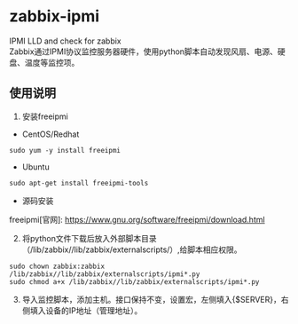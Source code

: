 # zabbix-ipmi

IPMI LLD and check for zabbix  
Zabbix通过IPMI协议监控服务器硬件，使用python脚本自动发现风扇、电源、硬盘、温度等监控项。

## 使用说明

1. 安装freeipmi

+ CentOS/Redhat

```shell
sudo yum -y install freeipmi
```

+ Ubuntu

```shell
sudo apt-get install freeipmi-tools
```

+ 源码安装

freeipmi[官网]: https://www.gnu.org/software/freeipmi/download.html

2. 将python文件下载后放入外部脚本目录（/lib/zabbix//lib/zabbix/externalscripts/）,给脚本相应权限。

```shell
sudo chown zabbix:zabbix /lib/zabbix//lib/zabbix/externalscripts/ipmi*.py
sudo chmod a+x /lib/zabbix//lib/zabbix/externalscripts/ipmi*.py
```

3. 导入监控脚本，添加主机。接口保持不变，设置宏，左侧填入{$SERVER}，右侧填入设备的IP地址（管理地址）。
